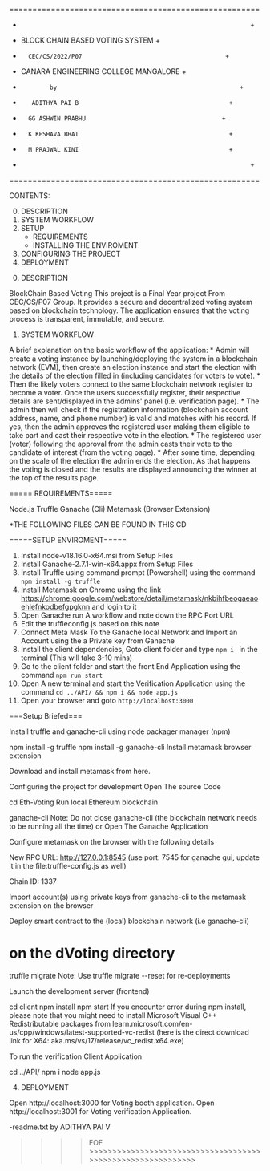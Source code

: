 ======================================================
+						                                              +
+ 	BLOCK CHAIN BASED VOTING SYSTEM		                 +
+ 		CEC/CS/2022/P07			                               +
+ 	CANARA ENGINEERING COLLEGE MANGALORE	             +
+		      by			                                       +
+ 		 ADITHYA PAI B			                                +
+ 		GG ASHWIN PRABHU 		                              +
+ 		K KESHAVA BHAT			                                +
+ 		M PRAJWAL KINI			                                +
+						                                              +
======================================================      


CONTENTS:

0. DESCRIPTION
1. SYSTEM WORKFLOW
2. SETUP
	- REQUIREMENTS
	- INSTALLING THE ENVIROMENT
3. CONFIGURING THE PROJECT
4. DEPLOYMENT


>>>>>>>>>>>>>>>>>>>>>>>>>>>>>>>>>>>>>>>>>>>>>>>>>>>>>>>>>>>>>>>>>>>>>
0. DESCRIPTION

BlockChain Based Voting 
This project is a Final Year project From CEC/CS/P07 Group. It provides a secure and decentralized voting system based on blockchain technology. 
The application ensures that the voting process is transparent, immutable, and secure.


>>>>>>>>>>>>>>>>>>>>>>>>>>>>>>>>>>>>>>>>>>>>>>>>>>>>>>>>>>>>>>>>>>>>>
1. SYSTEM WORKFLOW

A brief explanation on the basic workflow of the application:
	* Admin will create a voting instance by launching/deploying the system in a blockchain network (EVM), then create an election instance and start the election with the details 		  of the election filled in (including candidates for voters to vote).
	* Then the likely voters connect to the same blockchain network register to become a voter. Once the users successfully register, their respective details are sent/displayed in 	  the admins' panel (i.e. verification page).
	* The admin then will check if the registration information (blockchain account address, name, and phone number) is valid and matches with his record. If yes, then the admin 		  	  approves the registered user making them eligible to take part and cast their respective vote in the election.
	* The registered user (voter) following the approval from the admin casts their vote to the candidate of interest (from the voting page).
	* After some time, depending on the scale of the election the admin ends the election. As that happens the voting is closed and the results are displayed announcing the winner 	  	  at the top of the results page.

===== REQUIREMENTS=====

Node.js
Truffle
Ganache (Cli)
Metamask (Browser Extension)

*THE FOLLOWING FILES CAN BE FOUND IN THIS CD 


=====SETUP ENVIROMENT=====

01. Install node-v18.16.0-x64.msi from Setup Files
02. Install Ganache-2.7.1-win-x64.appx from Setup Files
03. Install Truffle using command prompt (Powershell) using the command `npm install -g truffle`
04. Install Metamask on Chrome using the link https://chrome.google.com/webstore/detail/metamask/nkbihfbeogaeaoehlefnkodbefgpgknn and login to it
05. Open Ganache run A workflow and note down the RPC Port URL 
06. Edit the truffleconfig.js based on this note
07. Connect Meta Mask To the Ganache local Network and Import an Account using the a Private key from Ganache
08. Install the client dependencies, Goto client folder and type `npm i ` in the terminal (This will take 3-10 mins)
08. Go to the client folder and start the front End Application using the command `npm run start`
09. Open A new terminal and start the Verification Application using the command `cd ../API/ && npm i && node app.js`
10. Open your browser and goto `http://localhost:3000`


===Setup Briefed===

Install truffle and ganache-cli using node packager manager (npm)

npm install -g truffle
npm install -g ganache-cli
Install metamask browser extension

Download and install metamask from here.

Configuring the project for development
Open The source Code

cd Eth-Voting
Run local Ethereum blockchain

ganache-cli
Note: Do not close ganache-cli (the blockchain network needs to be running all the time) or Open The Ganache Application

Configure metamask on the browser with the following details

New RPC URL: http://127.0.0.1:8545 (use port: 7545 for ganache gui, update it in the file:truffle-config.js as well)

Chain ID: 1337

Import account(s) using private keys from ganache-cli to the metamask extension on the browser

Deploy smart contract to the (local) blockchain network (i.e ganache-cli)

# on the dVoting directory
truffle migrate
Note: Use truffle migrate --reset for re-deployments

Launch the development server (frontend)

cd client
npm install
npm start
If you encounter error during npm install, please note that you might need to install Microsoft Visual C++ Redistributable packages from learn.microsoft.com/en-us/cpp/windows/latest-supported-vc-redist (here is the direct download link for X64: aka.ms/vs/17/release/vc_redist.x64.exe)

To run the verification Client Application

cd ../API/
npm i
node app.js



>>>>>>>>>>>>>>>>>>>>>>>>>>>>>>>>>>>>>>>>>>>>>>>>>>>>>>>>>>>>>>>>>>>>>
4. DEPLOYMENT


Open http://localhost:3000 for Voting booth application.
Open http://localhost:3001 for Voting verification Application.


-readme.txt by ADITHYA PAI V

>>>> EOF >>>>>>>>>>>>>>>>>>>>>>>>>>>>>>>>>>>>>>>>>>>>>>>>>>>>>>>>>>>>

